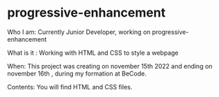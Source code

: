 # progressive-enhancement

Who I am:
Currently Junior Developer, working on progressive-enhancement

What is it :
Working with HTML and CSS to style a webpage

When:
This project was creating on november 15th 2022 and ending on november 16th , during my formation at BeCode.

Contents:
You will find HTML and CSS files.